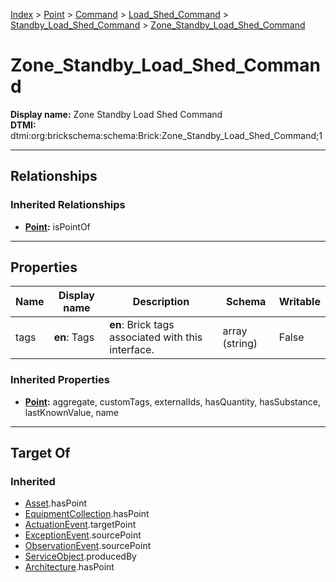 [Index](../../../../Index.md) > [Point](../../../Point.md) > [Command](../../Command.md) > [Load_Shed_Command](../Load_Shed_Command.md) > [Standby_Load_Shed_Command](Standby_Load_Shed_Command.md) > [Zone_Standby_Load_Shed_Command](#)
# Zone_Standby_Load_Shed_Command

**Display name:** Zone Standby Load Shed Command<br />
**DTMI:** dtmi:org:brickschema:schema:Brick:Zone_Standby_Load_Shed_Command;1

---

## Relationships

### Inherited Relationships
* **[Point](../../../Point.md):** isPointOf

---

## Properties

|Name|Display name|Description|Schema|Writable|
|-|-|-|-|-|
|tags|**en**: Tags|**en**: Brick tags associated with this interface.|array (string)|False|
### Inherited Properties
* **[Point](../../../Point.md):** aggregate, customTags, externalIds, hasQuantity, hasSubstance, lastKnownValue, name

---

## Target Of
### Inherited
* [Asset](../../../../Asset/Asset.md).hasPoint
* [EquipmentCollection](../../../../Collection/EquipmentCollection.md).hasPoint
* [ActuationEvent](../../../../Event/PointEvent/ActuationEvent.md).targetPoint
* [ExceptionEvent](../../../../Event/PointEvent/ExceptionEvent.md).sourcePoint
* [ObservationEvent](../../../../Event/PointEvent/ObservationEvent.md).sourcePoint
* [ServiceObject](../../../../Information/ServiceObject/ServiceObject.md).producedBy
* [Architecture](../../../../Space/Architecture/Architecture.md).hasPoint
